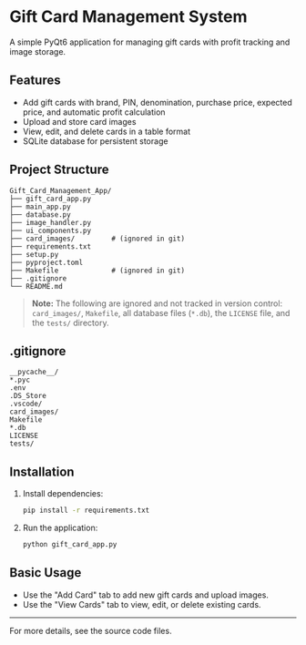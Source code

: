 # Gift Card Management System

A simple PyQt6 application for managing gift cards with profit tracking and image storage.

## Features
- Add gift cards with brand, PIN, denomination, purchase price, expected price, and automatic profit calculation
- Upload and store card images
- View, edit, and delete cards in a table format
- SQLite database for persistent storage

## Project Structure

```
Gift_Card_Management_App/
├── gift_card_app.py
├── main_app.py
├── database.py
├── image_handler.py
├── ui_components.py
├── card_images/         # (ignored in git)
├── requirements.txt
├── setup.py
├── pyproject.toml
├── Makefile             # (ignored in git)
├── .gitignore
└── README.md
```

> **Note:**
> The following are ignored and not tracked in version control: `card_images/`, `Makefile`, all database files (`*.db`), the `LICENSE` file, and the `tests/` directory.

## .gitignore

```
__pycache__/
*.pyc
.env
.DS_Store
.vscode/
card_images/
Makefile
*.db
LICENSE
tests/
```

## Installation

1. Install dependencies:
   ```bash
   pip install -r requirements.txt
   ```
2. Run the application:
   ```bash
   python gift_card_app.py
   ```

## Basic Usage
- Use the "Add Card" tab to add new gift cards and upload images.
- Use the "View Cards" tab to view, edit, or delete existing cards.

---

For more details, see the source code files. 